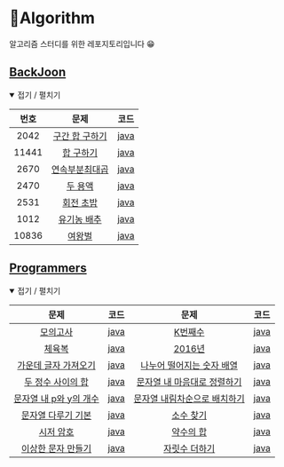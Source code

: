 # 🚀Algorithm
알고리즘 스터디를 위한 레포지토리입니다 😁

## [BackJoon](https://www.acmicpc.net/)

<details open> <summary> 접기 / 펼치기 </summary>

| 번호 | 문제 | 코드 |
|:-:|:-:|:-:|
| 2042 | [구간 합 구하기](https://www.acmicpc.net/problem/2042) | [java](src/backjoon/B2042.java) |
| 11441 | [합 구하기](https://www.acmicpc.net/problem/11441) | [java](src/backjoon/B11441.java) |
| 2670 | [연속부분최대곱](https://www.acmicpc.net/problem/2670) | [java](src/backjoon/B2670.java) |
| 2470 | [두 용액](https://www.acmicpc.net/problem/2470) | [java](src/backjoon/B2470.java) |
| 2531 | [회전 초밥](https://www.acmicpc.net/problem/2531) | [java](src/backjoon/B2531.java) |
| 1012 | [유기농 배추](https://www.acmicpc.net/problem/1012) | [java](src/backjoon/B1012.java) |
| 10836 | [여왕벌](https://www.acmicpc.net/problem/10836) | [java](src/backjoon/B10836.java) |


</details>

## [Programmers](https://www.acmicpc.net/)

<details open> <summary> 접기 / 펼치기 </summary>

| 문제 | 코드 | 문제 | 코드 |
|:-:|:-:|:-:|:-:|
| [모의고사](https://programmers.co.kr/learn/courses/30/lessons/42840) | [java](src/programmers/P0001.java) | [K번째수](https://programmers.co.kr/learn/courses/30/lessons/42748) | [java](src/programmers/P0002.java) |
| [체육복](https://programmers.co.kr/learn/courses/30/lessons/42862) | [java](src/programmers/P0003.java) | [2016년](https://programmers.co.kr/learn/courses/30/lessons/12901) | [java](src/programmers/P0004.java) |
| [가운데 글자 가져오기](https://programmers.co.kr/learn/courses/30/lessons/12903) | [java](src/programmers/P0005.java) | [나누어 떨어지는 숫자 배열](https://programmers.co.kr/learn/courses/30/lessons/12910) | [java](src/programmers/P0006.java) |
| [두 정수 사이의 합](https://programmers.co.kr/learn/courses/30/lessons/12912) | [java](src/programmers/P0007.java) | [문자열 내 마음대로 정렬하기](https://programmers.co.kr/learn/courses/30/lessons/12915) | [java](src/programmers/P0008.java) |
| [문자열 내 p와 y의 개수](https://programmers.co.kr/learn/courses/30/lessons/12916) | [java](src/programmers/P0009.java) | [문자열 내림차순으로 배치하기](https://programmers.co.kr/learn/courses/30/lessons/12917) | [java](src/programmers/P0010.java) |
| [문자열 다루기 기본](https://programmers.co.kr/learn/courses/30/lessons/12918) | [java](src/programmers/P0011.java) | [소수 찾기](https://programmers.co.kr/learn/courses/30/lessons/12921) | [java](src/programmers/P0012.java) |
| [시저 암호](https://programmers.co.kr/learn/courses/30/lessons/12926) | [java](src/programmers/P0013.java) | [약수의 합](https://programmers.co.kr/learn/courses/30/lessons/12928) | [java](src/programmers/P0014.java) |
| [이상한 문자 만들기](https://programmers.co.kr/learn/courses/30/lessons/12930) | [java](src/programmers/P0015.java) | [자릿수 더하기](https://programmers.co.kr/learn/courses/30/lessons/12931) | [java](src/programmers/P0016.java) |

</details>

